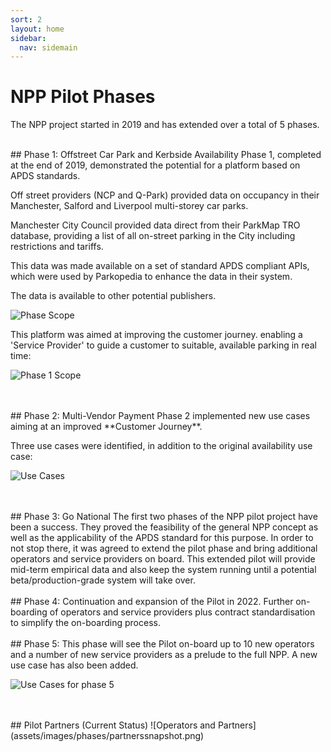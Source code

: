 ```yaml
---
sort: 2
layout: home 
sidebar:
  nav: sidemain
---
```

# NPP Pilot Phases 
The NPP project started in 2019 and has extended over a total of 5 phases.

<br/>
## Phase 1: Offstreet Car Park and Kerbside Availability
Phase 1, completed at the end of 2019, demonstrated the potential for a platform based on APDS standards.   
 
Off street providers (NCP and Q-Park) provided data on occupancy in their Manchester, Salford and Liverpool multi-storey car parks.  

Manchester City Council provided data direct from their ParkMap TRO database, providing a list of all on-street parking in the City including restrictions and tariffs.

This data was made available on a set of standard APDS compliant APIs, which were used by Parkopedia to enhance the data in their system.

The data is available to other potential publishers. 

![Phase Scope](assets/images/phases/phase1.png)

This platform was aimed at improving the customer journey. enabling a 'Service Provider' to guide a customer to suitable, available parking in real time:

![Phase 1 Scope](assets/images/usecases/usecase0overview.png)





<br/>
<br/>
## Phase 2: Multi-Vendor Payment
Phase 2 implemented new use cases aiming at an improved **Customer Journey**.

Three use cases were identified, in addition to the original availability use case:

![Use Cases](assets/images/intro/phase2_usecases.png)

<br/>
<br/>
## Phase 3: Go National
The first two phases of the NPP pilot project have been a success. They proved the feasibility of the general NPP concept as well as the applicability of the APDS standard for this purpose. In order to not stop there, it was agreed to extend the pilot phase and bring additional operators and service providers on board. This extended pilot will provide mid-term empirical data and also keep the system running until a potential beta/production-grade system will take over.


<br/>
<br/>
## Phase 4:
Continuation and expansion of the Pilot in 2022.  Further on-boarding of operators and service providers plus contract standardisation to simplify the on-boarding process.

<br/>
<br/>
## Phase 5:
This phase will see the Pilot on-board up to 10 new operators and a number of new service providers as a prelude to the full NPP. A new use case has also been added.

![Use Cases for phase 5](assets/images/intro/usecasesphase5.png)

<br/>
<br/>
## Pilot Partners (Current Status)<a name="current-status"></a>
![Operators and Partners](assets/images/phases/partnerssnapshot.png)

 
